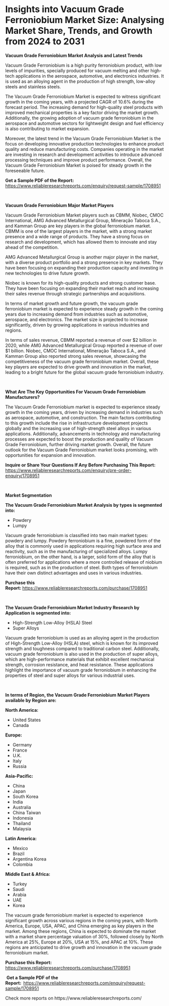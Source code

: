 <p><h1>Insights into Vacuum Grade Ferroniobium Market Size: Analysing Market Share, Trends, and Growth from 2024 to 2031</h1></p><p><strong>Vacuum Grade Ferroniobium Market Analysis and Latest Trends</strong></p>
<p><p>Vacuum Grade Ferroniobium is a high purity ferroniobium product, with low levels of impurities, specially produced for vacuum melting and other high-tech applications in the aerospace, automotive, and electronics industries. It is used as an alloying agent in the production of high strength, low-alloy steels and stainless steels.</p><p>The Vacuum Grade Ferroniobium Market is expected to witness significant growth in the coming years, with a projected CAGR of 10.6% during the forecast period. The increasing demand for high-quality steel products with improved mechanical properties is a key factor driving the market growth. Additionally, the growing adoption of vacuum grade ferroniobium in the aerospace and automotive sectors for lightweight design and fuel efficiency is also contributing to market expansion.</p><p>Moreover, the latest trend in the Vacuum Grade Ferroniobium Market is the focus on developing innovative production technologies to enhance product quality and reduce manufacturing costs. Companies operating in the market are investing in research and development activities to introduce advanced processing techniques and improve product performance. Overall, the Vacuum Grade Ferroniobium Market is poised for steady growth in the foreseeable future.</p></p>
<p><strong>Get a Sample PDF of the Report:&nbsp;</strong> <a href="https://www.reliableresearchreports.com/enquiry/request-sample/1708951">https://www.reliableresearchreports.com/enquiry/request-sample/1708951</a></p>
<p>&nbsp;</p>
<p><strong>Vacuum Grade Ferroniobium Major Market Players</strong></p>
<p><p>Vacuum Grade Ferroniobium Market players such as CBMM, Niobec, CMOC International, AMG Advanced Metallurgical Group, Mineração Taboca S.A., and Kamman Group are key players in the global ferroniobium market. CBMM is one of the largest players in the market, with a strong market presence and a wide range of products. They have a strong focus on research and development, which has allowed them to innovate and stay ahead of the competition.</p><p>AMG Advanced Metallurgical Group is another major player in the market, with a diverse product portfolio and a strong presence in key markets. They have been focusing on expanding their production capacity and investing in new technologies to drive future growth.</p><p>Niobec is known for its high-quality products and strong customer base. They have been focusing on expanding their market reach and increasing their sales revenue through strategic partnerships and acquisitions.</p><p>In terms of market growth and future growth, the vacuum grade ferroniobium market is expected to experience steady growth in the coming years due to increasing demand from industries such as automotive, aerospace, and electronics. The market size is projected to increase significantly, driven by growing applications in various industries and regions.</p><p>In terms of sales revenue, CBMM reported a revenue of over $2 billion in 2020, while AMG Advanced Metallurgical Group reported a revenue of over $1 billion. Niobec, CMOC International, Mineração Taboca S.A., and Kamman Group also reported strong sales revenue, showcasing the competitiveness of the vacuum grade ferroniobium market. Overall, these key players are expected to drive growth and innovation in the market, leading to a bright future for the global vacuum grade ferroniobium industry.</p></p>
<p>&nbsp;</p>
<p><strong>What Are The Key Opportunities For Vacuum Grade Ferroniobium Manufacturers?</strong></p>
<p><p>The Vacuum Grade Ferroniobium market is expected to experience steady growth in the coming years, driven by increasing demand in industries such as aerospace, automotive, and construction. The main factors contributing to this growth include the rise in infrastructure development projects globally and the increasing use of high-strength steel alloys in various applications. Additionally, advancements in technology and manufacturing processes are expected to boost the production and quality of Vacuum Grade Ferroniobium, further driving market growth. Overall, the future outlook for the Vacuum Grade Ferroniobium market looks promising, with opportunities for expansion and innovation.</p></p>
<p><strong>Inquire or Share Your Questions If Any Before Purchasing This Report:</strong> <a href="https://www.reliableresearchreports.com/enquiry/pre-order-enquiry/1708951">https://www.reliableresearchreports.com/enquiry/pre-order-enquiry/1708951</a></p>
<p>&nbsp;</p>
<p><strong>Market Segmentation</strong></p>
<p><strong>The Vacuum Grade Ferroniobium Market Analysis by types is segmented into:</strong></p>
<p><ul><li>Powdery</li><li>Lumpy</li></ul></p>
<p><p>Vacuum grade ferroniobium is classified into two main market types: powdery and lumpy. Powdery ferroniobium is a fine, powdered form of the alloy that is commonly used in applications requiring high surface area and reactivity, such as in the manufacturing of specialized alloys. Lumpy ferroniobium, on the other hand, is a larger, solid form of the alloy that is often preferred for applications where a more controlled release of niobium is required, such as in the production of steel. Both types of ferroniobium have their own distinct advantages and uses in various industries.</p></p>
<p><strong>Purchase this Report:&nbsp;</strong><a href="https://www.reliableresearchreports.com/purchase/1708951">https://www.reliableresearchreports.com/purchase/1708951</a></p>
<p>&nbsp;</p>
<p><strong>The Vacuum Grade Ferroniobium Market Industry Research by Application is segmented into:</strong></p>
<p><ul><li>High-Strength Low-Alloy (HSLA) Steel</li><li>Super Alloys</li></ul></p>
<p><p>Vacuum grade ferroniobium is used as an alloying agent in the production of High-Strength Low-Alloy (HSLA) steel, which is known for its improved strength and toughness compared to traditional carbon steel. Additionally, vacuum grade ferroniobium is also used in the production of super alloys, which are high-performance materials that exhibit excellent mechanical strength, corrosion resistance, and heat resistance. These applications highlight the importance of vacuum grade ferroniobium in enhancing the properties of steel and super alloys for various industrial uses.</p></p>
<p>&nbsp;</p>
<p><strong>In terms of Region, the Vacuum Grade Ferroniobium Market Players available by Region are:</strong></p>
<p>
    <p> <strong> North America: </strong>
        <ul>
            <li>United States</li>
            <li>Canada</li>
        </ul>
        </p> 
    <p> <strong> Europe: </strong>
        <ul>
            <li>Germany</li>
            <li>France</li>
            <li>U.K.</li>
            <li>Italy</li>
            <li>Russia</li>
        </ul>
        </p> 
    <p> <strong> Asia-Pacific: </strong>
        <ul>
            <li>China</li>
            <li>Japan</li>
            <li>South Korea</li>
            <li>India</li>
            <li>Australia</li>
            <li>China Taiwan</li>
            <li>Indonesia</li>
            <li>Thailand</li>
            <li>Malaysia</li>
        </ul>
        </p> 
    <p> <strong> Latin America: </strong>
        <ul>
            <li>Mexico</li>
            <li>Brazil</li>
            <li>Argentina Korea</li>
            <li>Colombia</li>
        </ul>
        </p> 
    <p> <strong> Middle East & Africa: </strong>
        <ul>
            <li>Turkey</li>
            <li>Saudi</li>
            <li>Arabia</li>
            <li>UAE</li>
            <li>Korea</li>
        </ul>
    </p>
    </p>
<p><p>The vacuum grade ferroniobium market is expected to experience significant growth across various regions in the coming years, with North America, Europe, USA, APAC, and China emerging as key players in the market. Among these regions, China is expected to dominate the market with a market share percentage valuation of 30%, followed closely by North America at 25%, Europe at 20%, USA at 15%, and APAC at 10%. These regions are anticipated to drive growth and innovation in the vacuum grade ferroniobium market.</p></p>
<p><strong>Purchase this Report: </strong><a href="https://www.reliableresearchreports.com/purchase/1708951">https://www.reliableresearchreports.com/purchase/1708951</a></p>
<p>&nbsp;<strong>Get a Sample PDF of the Report:&nbsp;&nbsp;</strong><a href="https://www.reliableresearchreports.com/enquiry/request-sample/1708951">https://www.reliableresearchreports.com/enquiry/request-sample/1708951</a></p>
<p><strong></strong></p>
<p>Check more reports on https://www.reliableresearchreports.com/</p>